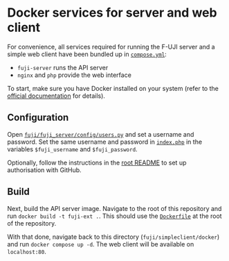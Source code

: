 # Docker services for server and web client

For convenience, all services required for running the F-UJI server and a simple web client have been bundled up in [`compose.yml`](./compose.yml):
- `fuji-server` runs the API server
- `nginx` and `php` provide the web interface

To start, make sure you have Docker installed on your system (refer to the [official documentation](https://docs.docker.com/engine/install/) for details).

## Configuration

Open [`fuji/fuji_server/config/users.py`](../../fuji_server/config/users.py) and set a username and password.
Set the same username and password in [`index.php`](./index.php#L51) in the variables `$fuji_username` and `$fuji_password`.

Optionally, follow the instructions in the [root README](../../README.md#github-api) to set up authorisation with GitHub.

## Build

Next, build the API server image.
Navigate to the root of this repository and run `docker build -t fuji-ext .`.
This should use the [`Dockerfile`](../../Dockerfile) at the root of the repository.

With that done, navigate back to this directory (`fuji/simpleclient/docker`) and run `docker compose up -d`.
The web client will be available on `localhost:80`.

